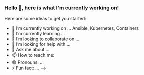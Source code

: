 ### Hello 👋, here is what I'm currently working on!


Here are some ideas to get you started:

- 🔭 I’m currently working on ... Ansible, Kubernetes, Containers
- 🌱 I’m currently learning ...
- 👯 I’m looking to collaborate on ...
- 🤔 I’m looking for help with ...
- 💬 Ask me about ...
- 📫 How to reach me: 
- 😄 Pronouns: ...
- ⚡ Fun fact: ...
-->
